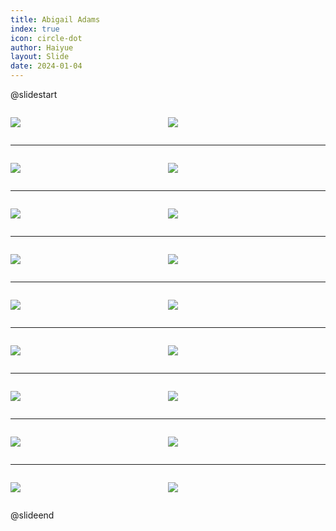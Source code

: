 ```yaml
---
title: Abigail Adams
index: true
icon: circle-dot
author: Haiyue
layout: Slide
date: 2024-01-04
---
```



@slidestart

<div style="display:flex">
<div style="flex:1">

![](/data/english/reading/K-AbigailAdams/001.jpg)
</div>
<div style="flex:1">

![](/data/english/reading/K-AbigailAdams/002.jpg)
</div>
</div>

---

<div style="display:flex">
<div style="flex:1">

![](/data/english/reading/K-AbigailAdams/003.jpg)
</div>
<div style="flex:1">

![](/data/english/reading/K-AbigailAdams/004.jpg)
</div>
</div>

---

<div style="display:flex">
<div style="flex:1">

![](/data/english/reading/K-AbigailAdams/005.jpg)
</div>
<div style="flex:1">

![](/data/english/reading/K-AbigailAdams/006.jpg)
</div>
</div>

---

<div style="display:flex">
<div style="flex:1">

![](/data/english/reading/K-AbigailAdams/007.jpg)
</div>
<div style="flex:1">

![](/data/english/reading/K-AbigailAdams/008.jpg)
</div>
</div>

---

<div style="display:flex">
<div style="flex:1">

![](/data/english/reading/K-AbigailAdams/009.jpg)
</div>
<div style="flex:1">

![](/data/english/reading/K-AbigailAdams/010.jpg)
</div>
</div>

---

<div style="display:flex">
<div style="flex:1">

![](/data/english/reading/K-AbigailAdams/011.jpg)
</div>
<div style="flex:1">

![](/data/english/reading/K-AbigailAdams/012.jpg)
</div>
</div>

---

<div style="display:flex">
<div style="flex:1">

![](/data/english/reading/K-AbigailAdams/013.jpg)
</div>
<div style="flex:1">

![](/data/english/reading/K-AbigailAdams/014.jpg)
</div>
</div>

---

<div style="display:flex">
<div style="flex:1">

![](/data/english/reading/K-AbigailAdams/015.jpg)
</div>
<div style="flex:1">

![](/data/english/reading/K-AbigailAdams/016.jpg)
</div>
</div>

---

<div style="display:flex">
<div style="flex:1">

![](/data/english/reading/K-AbigailAdams/017.jpg)
</div>
<div style="flex:1">

![](/data/english/reading/K-AbigailAdams/018.jpg)
</div>
</div>

@slideend

